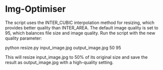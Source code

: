 # Img-Optimiser

The script uses the INTER_CUBIC interpolation method for resizing, which provides better quality than INTER_AREA. The default image quality is set to 95, which balances file size and image quality. Run the script with the new quality parameter:

python resize.py input_image.jpg output_image.jpg 50 95

This will resize input_image.jpg to 50% of its original size and save the result as output_image.jpg with a high-quality setting.
